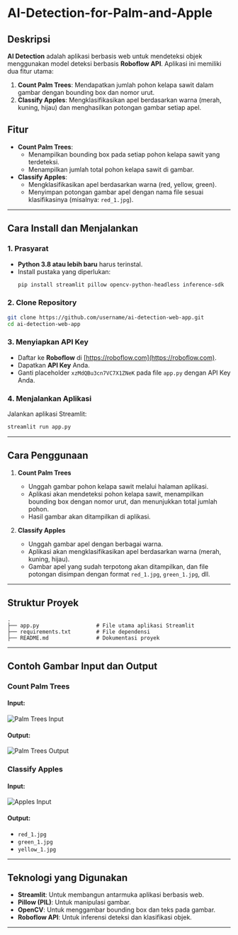 # AI-Detection-for-Palm-and-Apple
## Deskripsi
**AI Detection** adalah aplikasi berbasis web untuk mendeteksi objek menggunakan model deteksi berbasis **Roboflow API**. Aplikasi ini memiliki dua fitur utama:  
1. **Count Palm Trees**: Mendapatkan jumlah pohon kelapa sawit dalam gambar dengan bounding box dan nomor urut.  
2. **Classify Apples**: Mengklasifikasikan apel berdasarkan warna (merah, kuning, hijau) dan menghasilkan potongan gambar setiap apel.

## Fitur
- **Count Palm Trees**:  
  - Menampilkan bounding box pada setiap pohon kelapa sawit yang terdeteksi.  
  - Menampilkan jumlah total pohon kelapa sawit di gambar.  
- **Classify Apples**:  
  - Mengklasifikasikan apel berdasarkan warna (red, yellow, green).  
  - Menyimpan potongan gambar apel dengan nama file sesuai klasifikasinya (misalnya: `red_1.jpg`).

---

## Cara Install dan Menjalankan

### 1. **Prasyarat**
- **Python 3.8 atau lebih baru** harus terinstal.
- Install pustaka yang diperlukan:
  ```bash
  pip install streamlit pillow opencv-python-headless inference-sdk
  ```

### 2. **Clone Repository**
```bash
git clone https://github.com/username/ai-detection-web-app.git
cd ai-detection-web-app
```

### 3. **Menyiapkan API Key**
- Daftar ke **Roboflow** di [https://roboflow.com](https://roboflow.com).
- Dapatkan **API Key** Anda.
- Ganti placeholder `xzMdQBu3cn7VC7X1ZNeK` pada file `app.py` dengan API Key Anda.

### 4. **Menjalankan Aplikasi**
Jalankan aplikasi Streamlit:
```bash
streamlit run app.py
```

---

## Cara Penggunaan
1. **Count Palm Trees**
   - Unggah gambar pohon kelapa sawit melalui halaman aplikasi.
   - Aplikasi akan mendeteksi pohon kelapa sawit, menampilkan bounding box dengan nomor urut, dan menunjukkan total jumlah pohon.
   - Hasil gambar akan ditampilkan di aplikasi.

2. **Classify Apples**
   - Unggah gambar apel dengan berbagai warna.
   - Aplikasi akan mengklasifikasikan apel berdasarkan warna (merah, kuning, hijau).
   - Gambar apel yang sudah terpotong akan ditampilkan, dan file potongan disimpan dengan format `red_1.jpg`, `green_1.jpg`, dll.

---

## Struktur Proyek
```
.
├── app.py                  # File utama aplikasi Streamlit
├── requirements.txt        # File dependensi
├── README.md               # Dokumentasi proyek
```

---

## Contoh Gambar Input dan Output
### **Count Palm Trees**
#### Input:
![Palm Trees Input](example_palm_input.jpg)  
#### Output:
![Palm Trees Output](example_palm_output.jpg)

### **Classify Apples**
#### Input:
![Apples Input](example_apples_input.jpg)  
#### Output:
- `red_1.jpg`
- `green_1.jpg`
- `yellow_1.jpg`

---

## Teknologi yang Digunakan
- **Streamlit**: Untuk membangun antarmuka aplikasi berbasis web.
- **Pillow (PIL)**: Untuk manipulasi gambar.
- **OpenCV**: Untuk menggambar bounding box dan teks pada gambar.
- **Roboflow API**: Untuk inferensi deteksi dan klasifikasi objek.

---
